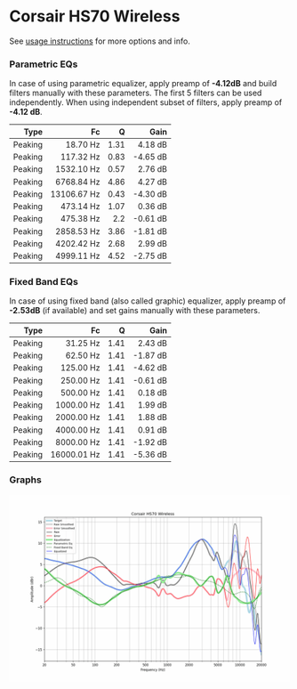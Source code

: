 # Corsair HS70 Wireless
See [usage instructions](https://github.com/jaakkopasanen/AutoEq#usage) for more options and info.

### Parametric EQs
In case of using parametric equalizer, apply preamp of **-4.12dB** and build filters manually
with these parameters. The first 5 filters can be used independently.
When using independent subset of filters, apply preamp of **-4.12 dB**.

| Type    | Fc          |    Q | Gain     |
|--------:|------------:|-----:|---------:|
| Peaking | 18.70 Hz    | 1.31 | 4.18 dB  |
| Peaking | 117.32 Hz   | 0.83 | -4.65 dB |
| Peaking | 1532.10 Hz  | 0.57 | 2.76 dB  |
| Peaking | 6768.84 Hz  | 4.86 | 4.27 dB  |
| Peaking | 13106.67 Hz | 0.43 | -4.30 dB |
| Peaking | 473.14 Hz   | 1.07 | 0.36 dB  |
| Peaking | 475.38 Hz   | 2.2  | -0.61 dB |
| Peaking | 2858.53 Hz  | 3.86 | -1.81 dB |
| Peaking | 4202.42 Hz  | 2.68 | 2.99 dB  |
| Peaking | 4999.11 Hz  | 4.52 | -2.75 dB |

### Fixed Band EQs
In case of using fixed band (also called graphic) equalizer, apply preamp of **-2.53dB**
(if available) and set gains manually with these parameters.

| Type    | Fc          |    Q | Gain     |
|--------:|------------:|-----:|---------:|
| Peaking | 31.25 Hz    | 1.41 | 2.43 dB  |
| Peaking | 62.50 Hz    | 1.41 | -1.87 dB |
| Peaking | 125.00 Hz   | 1.41 | -4.62 dB |
| Peaking | 250.00 Hz   | 1.41 | -0.61 dB |
| Peaking | 500.00 Hz   | 1.41 | 0.18 dB  |
| Peaking | 1000.00 Hz  | 1.41 | 1.99 dB  |
| Peaking | 2000.00 Hz  | 1.41 | 1.88 dB  |
| Peaking | 4000.00 Hz  | 1.41 | 0.91 dB  |
| Peaking | 8000.00 Hz  | 1.41 | -1.92 dB |
| Peaking | 16000.01 Hz | 1.41 | -5.36 dB |

### Graphs
![](./Corsair%20HS70%20Wireless.png)